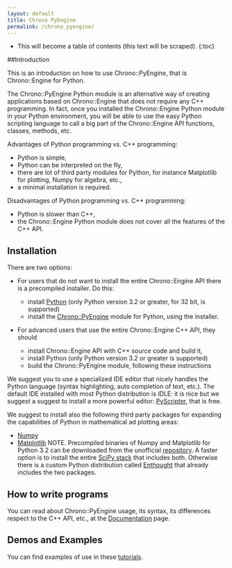 ```yaml
---
layout: default
title: Chrono PyEngine
permalink: /chrono_pyengine/
---
```


* This will become a table of contents (this text will be scraped).
{:toc}

##Introduction 

This is an introduction on how to use Chrono::PyEngine, that is Chrono::Engine for Python.

The Chrono::PyEngine Python module is an alternative way of creating applications based on Chrono::Engine that does not require any C++ programming. In fact, once you installed the Chrono::Engine Python module in your Python environment, you will be able to use the easy Python scripting language to call a big part of the Chrono::Engine API functions, classes, methods, etc.

Advantages of Python programming vs. C++ programming:

* Python is simple,
* Python can be interpreted on the fly,
* there are lot of third party modules for Python, for instance Matplotlib for plotting, Numpy for algebra, etc.,
* a minimal installation is required. 

Disadvantages of Python programming vs. C++ programming:

* Python is slower than C++,
* the Chrono::Engine Python module does not cover all the features of the C++ API. 

## Installation

There are two options:

* For users that do not want to install the entire Chrono::Engine API there is a precompiled installer. Do this:
	* install [Python](http://www.python.org/) (only Python version 3.2 or greater, for 32 bit, is supported)
	* install the [Chrono::PyEngine](/download/#chronopyengine) module for Python, using the installer. 

* For advanced users that use the entire Chrono::Engine C++ API, they should
	* install Chrono::Engine API with C++ source code and build it,
	* install Python (only Python version 3.2 or greater is supported)
	* build the Chrono::PyEngine module, following these instructions 

<span class="label label-info"><span class="glyphicon glyphicon-info-sign"></span></span> We suggest you to use a specialized IDE editor that nicely handles the Python language (syntax highlighting, auto completion of text, etc.). The default IDE installed with most Python distribution is IDLE: it is nice but we suggest a suggest to install a more powerful editor: [PyScripter](https://github.com/pyscripter/pyscripter), that is free. 

<span class="label label-info"><span class="glyphicon glyphicon-info-sign"></span></span> We suggest to install also the following third party packages for expanding the capabilities of Python in mathematical ad plotting areas: 

* [Numpy](http://numpy.scipy.org/)
* [Matplotlib](http://matplotlib.sourceforge.net/)
NOTE. Precompiled binaries of Numpy and Matplotlib for Python 3.2 can be downloaded from the unofficial [repository](http://www.lfd.uci.edu/~gohlke/pythonlibs/). A faster option is to install the entire [SciPy stack](http://www.lfd.uci.edu/~gohlke/pythonlibs/#scipy-stack) that includes both. Otherwise there is a custom Python distribution called [Enthought](http://enthought.com/products/epd.php) that already includes the two packages. 

## How to write programs
You can read about Chrono::PyEngine usage, its syntax, its differences respect to the C++ API, etc., at the [Documentation](chrono_pyengine/doc/) page. 

## Demos and Examples

You can find examples of use in these [tutorials](/tutorials/#chronopyengine). 